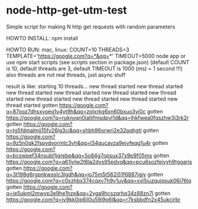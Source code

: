 # node-http-get-utm-test
Simple script for making N http get requests with random parameters

HOWTO INSTALL:
npm install

HOWTO RUN:
mac, linux: COUNT=10 THREADS=3 TEMPLATE='https://google.com?q=*&qq=*' TIMEOUT=5000 node app
or use npm start scripts (see scripts section in package.json)
(default COUNT is 10, default threads are 3, default TIMEOUT is 1000 (ms) = 1 second !!!)
also threads are not real threads, just async stuff

result is like:
starting 10 threads...
new thread started
new thread started
new thread started
new thread started
new thread started
new thread started
new thread started
new thread started
new thread started
new thread started
gotten https://google.com?q=87ooz7dhsxyoeg1v4yt9h&qq=zqlxrkg6xn60bxuo3yj0c
gotten https://google.com?q=ruknvqn0iallifmsdpvl1d&qq=lhkfwea0fqszhw3j3rk2r
gotten https://google.com?q=tg5fdmalmjj15fv26lg3ci&qq=shbh96orwrj2e32pqhgti
gotten https://google.com?q=9z5n0qk2fspydvormtc3vh&qq=l34qucavza9ejvfeqg1u4r
gotten https://google.com?q=bcswpef34nsubl1jgrebp&qq=5o84g7opsux37x9p9f05ms
gotten https://google.com?q=q61iylw2t6la2dys95pdvq&qq=pcu6sozfeivyh9tggaris
gotten https://google.com?q=3t198g6rgpnkwsslc3lgdh&qq=jo75m5t562i51f6887jgjy
gotten https://google.com?q=c0xzhbx374cqxv7h9y1uv&qq=xxl5iuzqujqsuk06i76lq
gotten https://google.com?q=ie5ukml2mwvp3e9he1hze&qq=2yga9hcszqrhq34z88zn7l
gotten https://google.com?q=iv9kk0ip6il0u59j9p6l&qq=r7ksbbdfn2x45ukcirbr